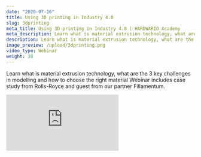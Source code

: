 ```yaml
---
date: "2020-07-16"
title: Using 3D printing in Industry 4.0
slug: 3dprinting
meta_title: Using 3D printing in Industry 4.0 | HARDWARIO Academy
meta_description: Learn what is material extrusion technology, what are the 3 key challenges in modelling and how to choose the right material.
description: Learn what is material extrusion technology, what are the 3 key challenges in modelling and how to choose the right material.
image_preview: /upload/3dprinting.png
video_type: Webinar
weight: 30
---
```


Learn what is material extrusion technology, what are the 3 key challenges in modelling and how to choose the right material Webinar includes case study from Rolls-Royce and guest from our partner Fillamentum.

<div class = "video-container">
<iframe src="https://www.youtube.com/embed/pmvfmjnJuHU?modestbranding=1&amp;showinfo=0&amp;rel=0&amp;html5=1&amp;widgetid=2" frameborder="0" allow="accelerometer; autoplay; encrypted-media; gyroscope; picture-in-picture" allowfullscreen></iframe>
</div>
